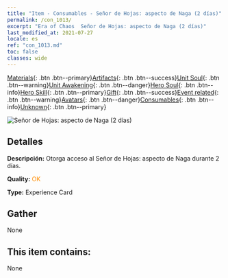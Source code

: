 ```yaml
---
title: "Item - Consumables - Señor de Hojas: aspecto de Naga (2 días)"
permalink: /con_1013/
excerpt: "Era of Chaos  Señor de Hojas: aspecto de Naga (2 días)"
last_modified_at: 2021-07-27
locale: es
ref: "con_1013.md"
toc: false
classes: wide
---
```

 [Materials](/ItemsES/){: .btn .btn--primary}[Artifacts](/ItemsES/Artifacts/){: .btn .btn--success}[Unit Soul](/ItemsES/UnitSoul/){: .btn .btn--warning}[Unit Awakening](/ItemsES/UnitAwakening/){: .btn .btn--danger}[Hero Soul](/ItemsES/HeroSoul/){: .btn .btn--info}[Hero Skill](/ItemsES/HeroSkill/){: .btn .btn--primary}[Gift](/ItemsES/Gift/){: .btn .btn--success}[Event related](/ItemsES/Events/){: .btn .btn--warning}[Avatars](/ItemsES/Avatars/){: .btn .btn--danger}[Consumables](/ItemsES/Consumables/){: .btn .btn--info}[Unknown](/ItemsES/Unknown/){: .btn .btn--primary}

 ![Señor de Hojas: aspecto de Naga (2 días)](/images/u/ti_najia.jpg)

## Detalles
 **Descripción:** Otorga acceso al Señor de Hojas: aspecto de Naga durante 2 días.

 **Quality:** <span style="color: #FF8C00">OK</span>

 **Type:** Experience Card

## Gather

  None

## This item contains:

  None

